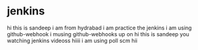 # jenkins
hi this is sandeep i am from hydrabad
i am practice the jenkins 
i am using github-webhook
i musing github-webhooks up on 
hi this is sandeep you watching jenkins videoss
hiiii
i am using poll scm
hii
